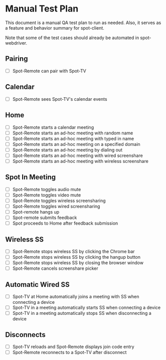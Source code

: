 # Manual Test Plan

This document is a manual QA test plan to run as needed. Also, it serves as a feature and behavior summary for spot-client.

Note that some of the test cases should already be automated in spot-webdriver.

Pairing
------
- [ ] Spot-Remote can pair with Spot-TV

Calendar
------
- [ ] Spot-Remote sees Spot-TV's calendar events

Home
------
- [ ] Spot-Remote starts a calendar meeting
- [ ] Spot-Remote starts an ad-hoc meeting with random name
- [ ] Spot-Remote starts an ad-hoc meeting with typed in name
- [ ] Spot-Remote starts an ad-hoc meeting on a specified domain
- [ ] Spot-Remote starts an ad-hoc meeting by dialing out
- [ ] Spot-Remote starts an ad-hoc meeting with wired screenshare
- [ ] Spot-Remote starts an ad-hoc meeting with wireless screenshare

Spot In Meeting
------
- [ ] Spot-Remote toggles audio mute
- [ ] Spot-Remote toggles video mute
- [ ] Spot-Remote toggles wireless screensharing
- [ ] Spot-Remote toggles wired screensharing
- [ ] Spot-remote hangs up
- [ ] Spot-remote submits feedback
- [ ] Spot proceeds to Home after feedback submission

Wireless SS
------
- [ ] Spot-Remote stops wireless SS by clicking the Chrome bar
- [ ] Spot-Remote stops wireless SS by clicking the hangup button
- [ ] Spot-Remote stops wireless SS by closing the browser window
- [ ] Spot-Remote cancels screenshare picker

Automatic Wired SS
------
- [ ] Spot-TV at Home automatically joins a meeting with SS when connecting a device
- [ ] Spot-TV in a meeting automatically starts SS when connecting a device
- [ ] Spot-TV in a meeting automatically stops SS when disconnecting a device

Disconnects
------
- [ ] Spot-TV reloads and Spot-Remote displays join code entry
- [ ] Spot-Remote reconnects to a Spot-TV after disconnect
